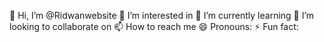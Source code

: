 👋 Hi, I’m @Ridwanwebsite
👀 I’m interested in 
🌱 I’m currently learning
💞️ I’m looking to collaborate on
📫 How to reach me
😄 Pronouns: 
⚡ Fun fact: 
